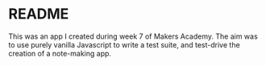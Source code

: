 # README

This was an app I created during week 7 of Makers Academy. The aim was to use purely vanilla Javascript to write a test suite, and test-drive the creation of a note-making app.
